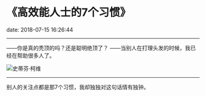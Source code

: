 # 《高效能人士的7个习惯》
date: 2018-07-15 16:26:44

---

——你是真的秃顶的吗？还是聪明绝顶了？
——当别人在打理头发的时候，我已经在帮助很多人了。

![史蒂芬·柯维](https://timgsa.baidu.com/timg?image&quality=80&size=b9999_10000&sec=1531653499092&di=9ce636e1ce9ce2a1840b0876542e267a&imgtype=0&src=http%3A%2F%2Fpic.baike.soso.com%2Fp%2F20140212%2Fbki-20140212133638-1313165557.jpg)


--------------

别人的关注点都是那7个习惯，我却独独对这句话情有独钟。

